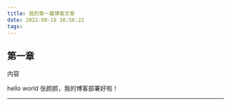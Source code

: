 ```yaml
---
title: 我的第一篇博客文章
date: 2022-09-18 16:56:22
tags:
---
```



## 第一章

内容

hello world
张颜颜，我的博客部署好啦！

---
